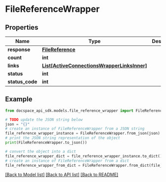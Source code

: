 # FileReferenceWrapper

## Properties

Name | Type | Description | Notes
------------ | ------------- | ------------- | -------------
**response** | [**FileReference**](FileReference.md) |  | [optional] 
**count** | **int** |  | [optional] 
**links** | [**List[ActiveConnectionsWrapperLinksInner]**](ActiveConnectionsWrapperLinksInner.md) |  | [optional] 
**status** | **int** |  | [optional] 
**status_code** | **int** |  | [optional] 

## Example

```python
from docspace_api_sdk.models.file_reference_wrapper import FileReferenceWrapper

# TODO update the JSON string below
json = "{}"
# create an instance of FileReferenceWrapper from a JSON string
file_reference_wrapper_instance = FileReferenceWrapper.from_json(json)
# print the JSON string representation of the object
print(FileReferenceWrapper.to_json())

# convert the object into a dict
file_reference_wrapper_dict = file_reference_wrapper_instance.to_dict()
# create an instance of FileReferenceWrapper from a dict
file_reference_wrapper_from_dict = FileReferenceWrapper.from_dict(file_reference_wrapper_dict)
```
[[Back to Model list]](../README.md#documentation-for-models) [[Back to API list]](../README.md#documentation-for-api-endpoints) [[Back to README]](../README.md)


